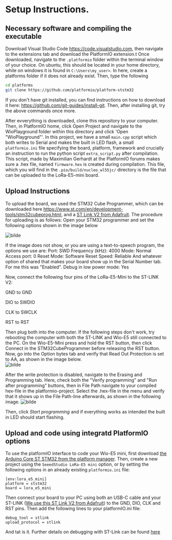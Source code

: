 # Setup Instructions.
## Necessary software and compiling the executable
Download Visual Studio Code <https://code.visualstudio.com>, then navigate to the extensions tab and download the PlatformIO extension.t Once downloaded, navigate to the ```.platformio``` folder within the terminal window of your choice. On ubuntu, this should be located in your home directory, while on windows it is found in ```C:\Users\my_user>```. In here, create a platforms folder if it does not already exist. Then, type the following 

```bash
cd platforms
git clone https://github.com/platformio/platform-ststm32
```
If you don't have git installed, you can find instructions on how to download it here: <https://github.com/git-guides/install-git>. Then, after installing git, try the above commands once more.

After evverything is downloaded, clone this repository to your computer. Then, in PlatformIO home, click Open Project and navigate to the WioPlayground folder within this directory and click 'Open "WioPlayground"'. In this project, we have a small ```main.cpp``` script which both writes to Serial and makes the built in LED flash, a small ```platformio.ini``` file specifying the board, platform, framework and crucially an instruction to run the python script ```extra_script.py``` after compilation. This script, made by Maximilian Gerhardt at the PlatformIO forums makes sure a .hex file, named ```firmware.hex``` is created during compilation. This file, which you will find in the ```.pio/build/nucleo_wl55jc/``` directory is the file that can be uploaded to the LoRa-E5-mini board. 

## Upload Instructions
To upload the board, we used the STM32 Cube Programmer, which can be downloaded here <https://www.st.com/en/development-tools/stm32cubeprog.html>, and a [ST Link V2 from Adafruit](https://www.adafruit.com/product/2548). The procedure for uploading is as follows: 
Open your STM32 programmer and set the following options shown in the image below

![bilde](https://user-images.githubusercontent.com/26024129/225601105-ae07751d-0471-4248-9f39-d06709f9ad06.png)

If the image does not show, or you are using a text-to-speech program, the options we use are:
Port: SWD 
Frequency (kHz): 4000 
Mode: Normal 
Access port: 0 
Reset Mode: Software Reset 
Speed: Reliable 
And whatever option of shared that makes your board show up in the Serial Number tab. For me this was "Enabled". 
Debug in low power mode: Yes

Now, connect the following four pins of the LoRa-E5-Mini to the ST-LINK V2: 

GND to GND 

DIO to SWDIO 

CLK to SWCLK 

RST to RST

Then plug both into the computer. If the following steps don't work, try rebooting the computer with both the ST-LINK and Wio-E5 still connected to the PC. On the Wio-E5-Mini press and hold the RST button, then click Connect in the STM32CubeProgrammer before releasing the RST button. Now, go into the Option bytes tab and verify that Read Out Protection is set to AA, as shown in the image below.  
![bilde](https://user-images.githubusercontent.com/26024129/225601551-cbef9a50-5d17-42a6-be6a-e81258ae6088.png)

After the write protection is disabled, navigate to the Erasing and Programming tab. Here, check both the "Verify programming" and "Run after programming" buttons, then in File Path navigate to your compiled hex-file in the platformio-project. Select the .hex-file in the menu and verify that it shows up in the File Path-line afterwards, as shown in the following image. 
![bilde](https://user-images.githubusercontent.com/26024129/225601899-6bd51291-44eb-4ea4-b44d-849f68cb8d72.png)

 Then, click *Start programming* and if everything works as intended the built in LED should start flashing.

## Upload and code using integratd PlatformIO options
To use the platformIO interface to code your Wio-E5 mini, first download [the Arduino Core ST STM32 from the platform manager](https://github.com/platformio/platform-ststm32?utm_source=platformio&utm_medium=piohome). Then, create a new project using the ```SeeedStudio LoRa-E5 mini``` option, or by setting the following options in an already existing ```platformio.ini``` file:
```
[env:lora_e5_mini]
platform = ststm32
board = lora_e5_mini
```

Then connect your board to your PC using both an USB-C cable and your ST-LINK ([We use this ST Link V2 from Adafruit](https://www.adafruit.com/product/2548)) to the GND, DIO, CLK and RST pins. Then add the following lines to your platformIO.ini file:
```
debug_tool = stlink
upload_protocol = stlink
```
And tat is it. Further details on debugging with ST-Link can be found [here](https://dev.blues.io/blog/debugging-stm32-esp32-vscode-platformio/)
